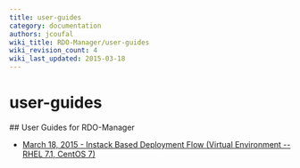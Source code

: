 ```yaml
---
title: user-guides
category: documentation
authors: jcoufal
wiki_title: RDO-Manager/user-guides
wiki_revision_count: 4
wiki_last_updated: 2015-03-18
---
```


# user-guides

<div class="row">
<div class="offset1 span10">
## User Guides for RDO-Manager

*   [ March 18, 2015 - Instack Based Deployment Flow (Virtual Environment -- RHEL 7.1, CentOS 7)](2015-03-18-instack-based-deployment-flow)

</div>
</div>
